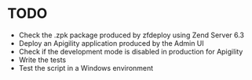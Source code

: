 TODO
====

- Check the .zpk package produced by zfdeploy using Zend Server 6.3
- Deploy an Apigility application produced by the Admin UI
- Check if the development mode is disabled in production for Apigility
- Write the tests
- Test the script in a Windows environment


